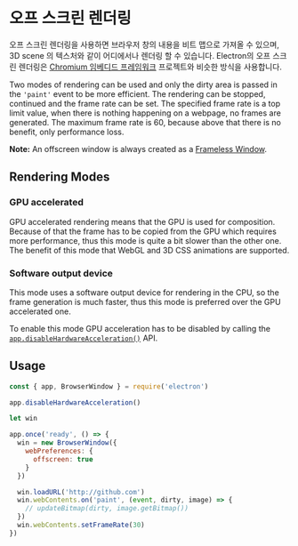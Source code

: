 # 오프 스크린 렌더링

오프 스크린 렌더링을 사용하면 브라우저 창의 내용을 비트 맵으로 가져올 수 있으며, 3D scene 의 텍스처와 같이 어디에서나 렌더링 할 수 있습니다. Electron의 오프 스크린 렌더링은 [Chromium 임베디드 프레임워크](https://bitbucket.org/chromiumembedded/cef) 프로젝트와 비슷한 방식을 사용합니다.

Two modes of rendering can be used and only the dirty area is passed in the `'paint'` event to be more efficient. The rendering can be stopped, continued and the frame rate can be set. The specified frame rate is a top limit value, when there is nothing happening on a webpage, no frames are generated. The maximum frame rate is 60, because above that there is no benefit, only performance loss.

**Note:** An offscreen window is always created as a [Frameless Window](../api/frameless-window.md).

## Rendering Modes

### GPU accelerated

GPU accelerated rendering means that the GPU is used for composition. Because of that the frame has to be copied from the GPU which requires more performance, thus this mode is quite a bit slower than the other one. The benefit of this mode that WebGL and 3D CSS animations are supported.

### Software output device

This mode uses a software output device for rendering in the CPU, so the frame generation is much faster, thus this mode is preferred over the GPU accelerated one.

To enable this mode GPU acceleration has to be disabled by calling the [`app.disableHardwareAcceleration()`](../api/app.md#appdisablehardwareacceleration) API.

## Usage

```javascript
const { app, BrowserWindow } = require('electron')

app.disableHardwareAcceleration()

let win

app.once('ready', () => {
  win = new BrowserWindow({
    webPreferences: {
      offscreen: true
    }
  })

  win.loadURL('http://github.com')
  win.webContents.on('paint', (event, dirty, image) => {
    // updateBitmap(dirty, image.getBitmap())
  })
  win.webContents.setFrameRate(30)
})
```